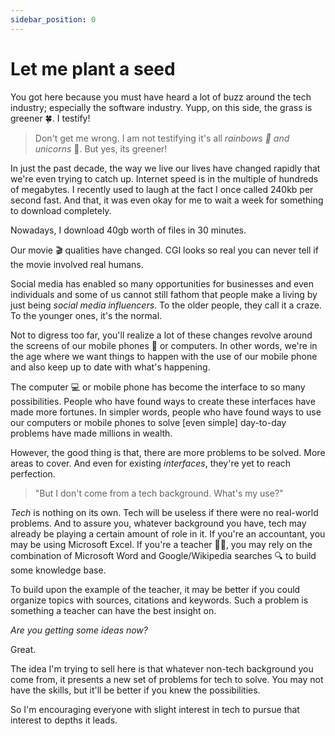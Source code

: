 ```yaml
---
sidebar_position: 0
---
```


# Let me plant a seed

You got here because you must have heard a lot of buzz around the tech industry; especially the software industry. Yupp,
on this side, the grass is greener 🍀. I testify!

> Don't get me wrong. I am not testifying it's all _rainbows 🌈 and unicorns_ 🦄. But yes, its greener!

In just the past decade, the way we live our lives have changed rapidly that we're even trying to catch up.
Internet speed is in the multiple of hundreds of megabytes. I recently used to laugh at the fact I once called 240kb per
second fast.
And that, it was even okay for me to wait a week for something to download completely.

Nowadays, I download 40gb worth of files in 30 minutes.

Our movie 🎬 qualities have changed. CGI looks so real you can never tell if the movie involved real humans.

Social media has enabled so many opportunities for businesses and even individuals and some of us cannot still fathom
that people make a living by just being _social media influencers_. To the older people, they call it a craze.
To the younger ones, it's the normal.

Not to digress too far, you'll realize a lot of these changes revolve around the screens of our mobile phones 📲 or
computers. In other words, we're in the age where we want things to happen with the use of our mobile phone and also
keep up to date with what's happening.

The computer 💻 or mobile phone has become the interface to so many possibilities.
People who have found ways to create these interfaces have made more fortunes.
In simpler words, people who have found ways to use our computers or mobile phones to solve [even simple] day-to-day
problems have made millions in wealth.

However, the good thing is that, there are more problems to be solved. More areas to cover.
And even for existing _interfaces_, they're yet to reach perfection.

> "But I don't come from a tech background. What's my use?"

_Tech_ is nothing on its own. Tech will be useless if there were no real-world problems.
And to assure you, whatever background you have, tech may already be playing a certain amount of role in it.
If you're an accountant, you may be using Microsoft Excel.
If you're a teacher 👩🏽‍, you may rely on the combination of Microsoft Word and Google/Wikipedia searches 🔍 to build
some knowledge base.

To build upon the example of the teacher, it may be better if you could organize topics with sources, citations and
keywords.
Such a problem is something a teacher can have the best insight on.

_Are you getting some ideas now?_

Great.

The idea I'm trying to sell here is that whatever non-tech background you come from, it presents a new set of problems
for tech to solve. You may not have the skills, but it'll be better if you knew the possibilities.

So I'm encouraging everyone with slight interest in tech to pursue that interest to depths it leads.
